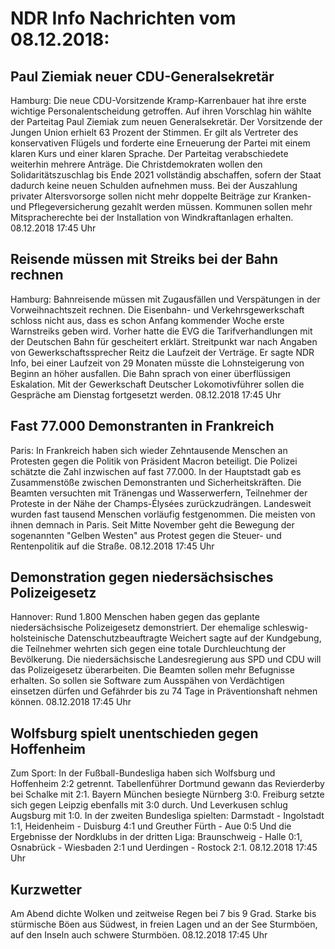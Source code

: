 # NDR Info Nachrichten vom 08.12.2018:


## Paul Ziemiak neuer CDU-Generalsekretär
Hamburg: Die neue CDU-Vorsitzende Kramp-Karrenbauer hat ihre erste wichtige Personalentscheidung getroffen. Auf ihren Vorschlag hin wählte der Parteitag Paul Ziemiak zum neuen Generalsekretär. Der Vorsitzende der Jungen Union erhielt 63 Prozent der Stimmen. Er gilt als Vertreter des konservativen Flügels und forderte eine Erneuerung der Partei mit einem klaren Kurs und einer klaren Sprache. Der Parteitag verabschiedete weiterhin mehrere Anträge. Die Christdemokraten wollen den Solidaritätszuschlag bis Ende 2021 vollständig abschaffen, sofern der Staat dadurch keine neuen Schulden aufnehmen muss. Bei der Auszahlung privater Altersvorsorge sollen nicht mehr doppelte Beiträge zur Kranken- und Pflegeversicherung gezahlt werden müssen. Kommunen sollen mehr Mitspracherechte bei der Installation von Windkraftanlagen erhalten. 08.12.2018 17:45 Uhr 

## Reisende müssen mit Streiks bei der Bahn rechnen
Hamburg: Bahnreisende müssen mit Zugausfällen und Verspätungen in der Vorweihnachtszeit rechnen. Die Eisenbahn- und Verkehrsgewerkschaft schloss nicht aus, dass es schon Anfang kommender Woche erste Warnstreiks geben wird. Vorher hatte die EVG die Tarifverhandlungen mit der Deutschen Bahn für gescheitert erklärt. Streitpunkt war nach Angaben von Gewerkschaftssprecher Reitz die Laufzeit der Verträge. Er sagte NDR Info, bei einer Laufzeit von 29 Monaten müsste die Lohnsteigerung von Beginn an höher ausfallen. Die Bahn sprach von einer überflüssigen Eskalation. Mit der Gewerkschaft Deutscher Lokomotivführer sollen die Gespräche am Dienstag fortgesetzt werden. 08.12.2018 17:45 Uhr 

## Fast 77.000 Demonstranten in Frankreich
Paris: In Frankreich haben sich wieder Zehntausende Menschen an Protesten gegen die Politik von Präsident Macron beteiligt. Die Polizei schätzte die Zahl inzwischen auf fast 77.000. In der Hauptstadt gab es Zusammenstöße zwischen Demonstranten und Sicherheitskräften. Die Beamten versuchten mit Tränengas und Wasserwerfern, Teilnehmer der Proteste in der Nähe der Champs-Élysées zurückzudrängen. Landesweit wurden fast tausend Menschen vorläufig festgenommen. Die meisten von ihnen demnach in Paris. Seit Mitte November geht die Bewegung der sogenannten "Gelben Westen" aus Protest gegen die Steuer- und Rentenpolitik auf die Straße. 08.12.2018 17:45 Uhr 

## Demonstration gegen niedersächsisches Polizeigesetz
Hannover:	Rund 1.800 Menschen haben gegen das geplante niedersächsische Polizeigesetz demonstriert. Der ehemalige schleswig-holsteinische Datenschutzbeauftragte Weichert sagte auf der Kundgebung, die Teilnehmer wehrten sich gegen eine totale Durchleuchtung der Bevölkerung. Die niedersächsische Landesregierung aus SPD und CDU will das Polizeigesetz überarbeiten. Die Beamten sollen mehr Befugnisse erhalten. So sollen sie Software zum Ausspähen von Verdächtigen einsetzen dürfen und Gefährder bis zu 74 Tage in Präventionshaft nehmen können. 08.12.2018 17:45 Uhr 

## Wolfsburg spielt unentschieden gegen Hoffenheim
Zum Sport: In der Fußball-Bundesliga haben sich Wolfsburg und Hoffenheim 2:2 getrennt. Tabellenführer Dortmund gewann das Revierderby bei Schalke mit 2:1. Bayern München besiegte Nürnberg 3:0. Freiburg setzte sich gegen Leipzig ebenfalls mit 3:0 durch. Und Leverkusen schlug Augsburg mit 1:0. In der zweiten Bundesliga spielten:
Darmstadt - Ingolstadt 1:1,
Heidenheim - Duisburg 4:1
und Greuther Fürth - Aue 0:5
Und die Ergebnisse der Nordklubs in der dritten Liga:
Braunschweig - Halle  0:1,
Osnabrück - Wiesbaden  2:1
und
Uerdingen - Rostock  2:1. 08.12.2018 17:45 Uhr 

## Kurzwetter
Am Abend dichte Wolken und zeitweise Regen bei 7 bis 9 Grad. Starke bis stürmische Böen aus Südwest, in freien Lagen und an der See Sturmböen, auf den Inseln auch schwere Sturmböen. 08.12.2018 17:45 Uhr 
